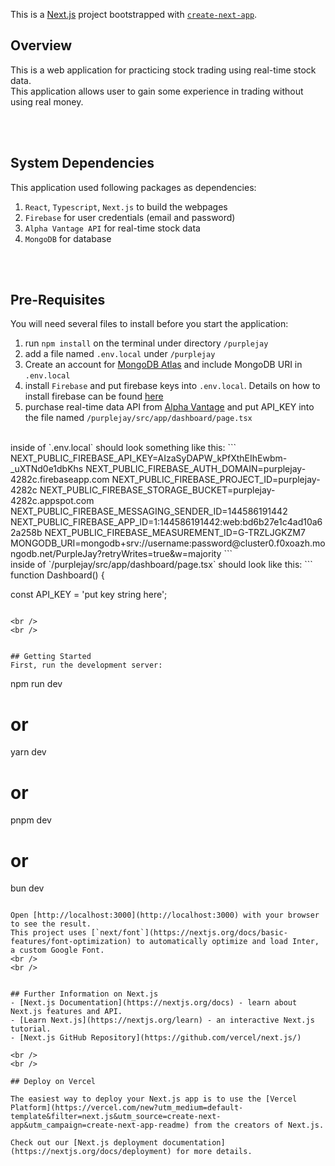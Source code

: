 This is a [Next.js](https://nextjs.org/) project bootstrapped with [`create-next-app`](https://github.com/vercel/next.js/tree/canary/packages/create-next-app).
## Overview
This is a web application for practicing stock trading using real-time stock data. <br />
This application allows user to gain some experience in trading without using real money. <br />

<br />
<br />

## System Dependencies
This application used following packages as dependencies:
1. `React`, `Typescript`, `Next.js` to build the webpages
2. `Firebase` for user credentials (email and password)
3. `Alpha Vantage API` for real-time stock data
4. `MongoDB` for database

<br />
<br />

## Pre-Requisites
You will need several files to install before you start the application:
1. run `npm install` on the terminal under directory `/purplejay`
2. add a file named `.env.local` under `/purplejay`
3. Create an account for [MongoDB Atlas](https://www.mongodb.com/cloud/atlas/register?utm_content=rlsapostreg&utm_source=google&utm_campaign=search_gs_pl_evergreen_atlas_general_retarget-brand-postreg_gic-null_amers-us-ca_ps-all_desktop_eng_lead&utm_term=&utm_medium=cpc_paid_search&utm_ad=&utm_ad_campaign_id=14383025495&adgroup=129270225274&cq_cmp=14383025495&gad_source=1&gclid=CjwKCAiAvoqsBhB9EiwA9XTWGYj9RHguZRj92cd8WwkQp6-OmyNJTuGmor62xthwZQdCOOpPAGjinBoC_RYQAvD_BwE) and include MongoDB URI in `.env.local`
4. install `Firebase` and put firebase keys into `.env.local`. Details on how to install firebase can be found [here](https://firebase.google.com/docs/functions/get-started?hl=en&gen=2nd)
5. purchase real-time data API from [Alpha Vantage](https://www.alphavantage.co/) and put API_KEY into the file named `/purplejay/src/app/dashboard/page.tsx`

<br />
inside of `.env.local` should look something like this:
```
NEXT_PUBLIC_FIREBASE_API_KEY=AIzaSyDAPW_kPfXthEIhEwbm-_uXTNd0e1dbKhs
NEXT_PUBLIC_FIREBASE_AUTH_DOMAIN=purplejay-4282c.firebaseapp.com
NEXT_PUBLIC_FIREBASE_PROJECT_ID=purplejay-4282c
NEXT_PUBLIC_FIREBASE_STORAGE_BUCKET=purplejay-4282c.appspot.com
NEXT_PUBLIC_FIREBASE_MESSAGING_SENDER_ID=144586191442
NEXT_PUBLIC_FIREBASE_APP_ID=1:144586191442:web:bd6b27e1c4ad10a62a258b
NEXT_PUBLIC_FIREBASE_MEASUREMENT_ID=G-TRZLJGKZM7
MONGODB_URI=mongodb+srv://username:password@cluster0.f0xoazh.mongodb.net/PurpleJay?retryWrites=true&w=majority
```

<br />
inside of `/purplejay/src/app/dashboard/page.tsx` should look like this:
```
function Dashboard() {

  const API_KEY =  'put key string here';
```

<br />
<br />


## Getting Started
First, run the development server:

```
npm run dev
# or
yarn dev
# or
pnpm dev
# or
bun dev
```

Open [http://localhost:3000](http://localhost:3000) with your browser to see the result.
This project uses [`next/font`](https://nextjs.org/docs/basic-features/font-optimization) to automatically optimize and load Inter, a custom Google Font.
<br />
<br />


## Further Information on Next.js
- [Next.js Documentation](https://nextjs.org/docs) - learn about Next.js features and API.
- [Learn Next.js](https://nextjs.org/learn) - an interactive Next.js tutorial.
- [Next.js GitHub Repository](https://github.com/vercel/next.js/)

<br />
<br />

## Deploy on Vercel

The easiest way to deploy your Next.js app is to use the [Vercel Platform](https://vercel.com/new?utm_medium=default-template&filter=next.js&utm_source=create-next-app&utm_campaign=create-next-app-readme) from the creators of Next.js.

Check out our [Next.js deployment documentation](https://nextjs.org/docs/deployment) for more details.
